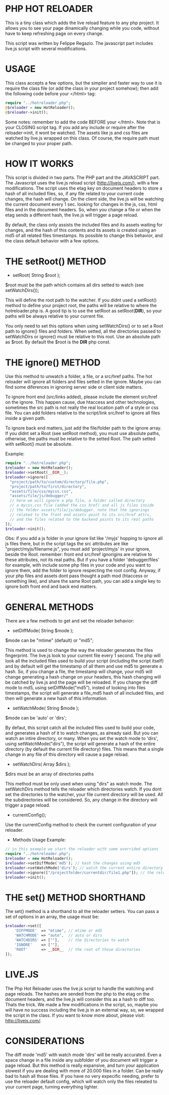 # PHP HOT RELOADER

This is a tiny class which adds the live reload feature to any php project. It allows you to see your page dinamically changing while you code, without have to keep refreshing page on every change.

This script was written by Felippe Regazio.
The javascript part includes live.js script with several modifications.

# USAGE

This class accepts a few options, but the simplier and faster way to use it is require the class file (or add the class in your project somehow); then add the following code before your \</html> tag:

```php
require "../hotreloader.php";
@$reloader = new HotReloader();
@$reloader->init();
```

Some notes: remember to add the code BEFORE your \</html>. Note that is your CLOSING script tag. If you add any include or require after the reloader->init, it wont be watched. The assets like js and css files are watched by live.js wrapped on this class. Of course, the require path must be changed to your proper path.

# HOW IT WORKS

This script is divided in two parts. The PHP part and the JAVASCRIPT part. The Javascript uses the live.js reload script (http://livejs.com/), with a few modifications. The script uses the etag key on document headers to store a hash of all included files, so, if any file related to your current code changes, the hash will change. On the client side, the live.js will be watching the current document every 1 sec. looking for changes in the js, css, html files and in the document headers. So, when you change a file or when the etag sends a different hash, the live.js will trigger a page reload.  

By default, the class only assists the included files and its assets waiting for changes, and the hash of this contents and its  assets is created using an md5 of all related files timestamps. Its possible to change this behavior, and the class default behavior with a few options.

# THE setRoot() METHOD

- setRoot( String $root );

$root must be the path which contains all dirs setted to watch (see setWatchDirs());

This will define the root path to the watcher. If you didnt used a setRoot() method to define your project root, the paths will be relative to where the hotreloader.php is. A good tip is to use the setRoot as setRoot(__DIR__), so your paths will be always relative to your current file.

You only need to set this options when using setWatchDirs() or to set a Root path to ignore() files and folders. When setted, all the directories passed to setWatchDirs or ignore() must be relative to this root. Use an absolute path as $root. By default the $root is the __DIR__ php const.

# THE ignore() METHOD

Use this method to unwatch a folder, a file, or a src/href paths. The hot reloader will ignore all folders and files setted in the ignore. Maybe you can find some diferences in ignoring server side or client side matters.

To ignore front end (src/links added), please include the element src/href on the ignore. This happen cause, due htaccess and other technologies, sometimes the src path is not really the real location path of a style or css file. You can add folders relative to the script/link src/href to ignore all files inside a given path. 

To ignore back end matters, just add the file/folder path to the ignore array. If you didnt set a Root (see setRoot method), you must use absolute paths, otherwise, the paths must be relative to the setted Root. The path setted with setRoot() must be absolute.

Example:

```php
require "../hotreloader.php";
$reloader = new HotReloader();
$reloader->setRoot(__DIR__);
$reloader->ignore([
  "project/path/to/custom/directory/file.php",
  "project/path/to/first/directory",
  "assets/file/css/mycss.css",
  "assets/file/js/debugger/"
  // here we will ignore a php file, a folder called directory
  // a mycss.css file (added the css href) and all js files inside
  // the folder assets/file/js/debugger. note that the ignorings
  // related to the front end assets point to its src/href attrs,
  // and the files related to the backend points to its real paths
]);
$reloader->init();
```

Obs: if you add a js folder in your ignore list like '/myjs' hopping to ignore all js files there, but in the script tags the src attributes are like "project/myjs/filename.js", you must add 'project/myjs' in your ignore, beside the Root. remember: front end src/href ignorigins are relative to these attributes, not its real paths. But if you have a folder 'debugger/files' for example, with include some php files in your code and you want to ignore them, add the folder to ignore respecting the root config. Anyway, if your php files and assets dont pass thought a path mod (htaccess or something like), and share the same Root path, you can add a single key to ignore both front end and back end matters.

# GENERAL METHODS

There are a few methods to get and set the reloader behavior:

- setDiffMode( String $mode );

$mode can be "mtime" (default) or "md5";

This method is used to change the way the reloader generates the files fingerprint. The live.js look to your current file every 1 second. The php will look all the included files used to build your script (including the script itself) and by default will get the timestamp of all them and use md5 to generate a hash. So, if you change a file, the timestamp will change, your md5 will change generating a hash change on your headers, this hash changing will be catched by live.js and the page will be reloaded. If you change the diff mode to md5, using setDiffMode("md5"), insted of looking into files timestamps, the script will generate a file_md5 hash of all included files, and then will generate a new hash of this information.

- setWatchMode( String $mode );

$mode can be 'auto' or 'dirs';

By defaut, this script catch all the included files used to build your code, and generates a hash of it to watch changes, as already said. But you can watch an intire directory, or many. When you set the watch mode to 'dirs', using setWatchMode("dirs"), the script will generate a hash of the entire directory (by default the current file directory) files. This means that a single change in any file of this directory will cause a page reload.

- setWatchDirs( Array $dirs );

$dirs must be an array of directories paths

This method must be only used when using "dirs" as watch mode. The setWatchDirs method tells the reloader which directories watch. If you dont set the directories to the watcher, your file current directory will be used. All the subdirectories will be considered. So, any change in the directory will trigger a page reload.

- currentConfig();

Use the currentConfig method to check the current configuration of your reloader.

- Methods Usage Example:

```php
// in this example we start the reloader with some overrided options
require "../hotreloader.php";
$reloader = new HotReloader();
$reloader->setDiffMode('md5'); // hash the changes using md5
$reloader->setWatchMode('dirs'); // watch the current entire directory
$reloader->ignore(["/projectfolder/currentdir/file1.php"]); // the reloader will ignore changes in file1.php
$reloader->init();
```

# THE set() METHOD SHORTHAND

The set() method is a shorthand to all the reloader setters. You can pass a set of options in an array, the usage must be:

```php
$reloader->set([
    'DIFFMODE'  => "mtime", // mtime or md5
    'WATCHMODE' => "auto",  // auto or dirs
    'WATCHDIRS' => [""],    // the directories to watch
    'IGNORE' 	=> [""],
    'ROOT'      => __DIR__  // the root of those directories	
]);
```

# LIVE.JS

The Php Hot Reloader uses the live.js script to handle the watching and page reloads. The hashes are sended from the php to the etag on the document headers, and the live.js will consider this as a hash to diff too. Thats the trick. We made a few modifications in the script, so, maybe you will have no success including the live.js in an external way, so, we wrapped the script in the class. If you want to know more about, please visit: http://livejs.com/.

# CONSIDERATIONS

The diff mode 'md5' with watch mode 'dirs' will be really accurated. Even a space change in a file inside any subfolder of you document will trigger a page reload. But this method is really expansive, and turn your application slowest if you are dealing with more of 20.000 files in a folder. Can be really bad to hash all those files. If you have no very expecific needing, prefer to use the reloader default config, which will watch only the files releated to your current page, turning everything lighter.

